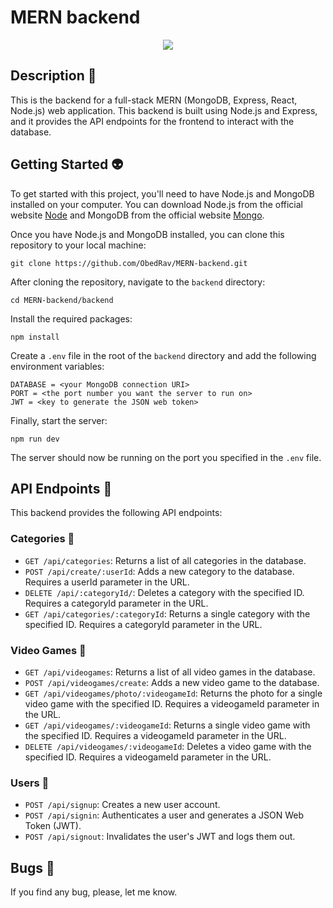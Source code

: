 # MERN backend

<div align="center">
  <img src="https://upload.wikimedia.org/wikipedia/commons/d/d9/Node.js_logo.svg">
</div>  

## Description :ghost:
This is the backend for a full-stack MERN (MongoDB, Express, React, Node.js) web application. This backend is built using Node.js and Express, and it provides the API endpoints for the frontend to interact with the database.

## Getting Started :alien:
To get started with this project, you'll need to have Node.js and MongoDB installed on your computer. You can download Node.js from the official website [Node](https://nodejs.org/) and MongoDB from the official website [Mongo](https://www.mongodb.com/).

Once you have Node.js and MongoDB installed, you can clone this repository to your local machine:

```
git clone https://github.com/ObedRav/MERN-backend.git
```

After cloning the repository, navigate to the `backend` directory:

```
cd MERN-backend/backend
```

Install the required packages:

```
npm install
```
Create a `.env` file in the root of the `backend` directory and add the following environment variables:

```
DATABASE = <your MongoDB connection URI>
PORT = <the port number you want the server to run on>
JWT = <key to generate the JSON web token>
```

Finally, start the server:
```
npm run dev
```

The server should now be running on the port you specified in the `.env` file.

## API Endpoints :space_invader:
This backend provides the following API endpoints:

### Categories :speech_balloon:

* `GET /api/categories`: Returns a list of all categories in the database.
* `POST /api/create/:userId`: Adds a new category to the database. Requires a userId parameter in the URL.
* `DELETE /api/:categoryId/`: Deletes a category with the specified ID. Requires a categoryId parameter in the URL.
* `GET /api/categories/:categoryId`: Returns a single category with the specified ID. Requires a categoryId parameter in the URL.

### Video Games :speech_balloon:
* `GET /api/videogames`: Returns a list of all video games in the database.
* `POST /api/videogames/create`: Adds a new video game to the database.
* `GET /api/videogames/photo/:videogameId`: Returns the photo for a single video game with the specified ID. Requires a videogameId parameter in the URL.
* `GET /api/videogames/:videogameId`: Returns a single video game with the specified ID. Requires a videogameId parameter in the URL.
* `DELETE /api/videogames/:videogameId`: Deletes a video game with the specified ID. Requires a videogameId parameter in the URL.

### Users :speech_balloon:
* `POST /api/signup`: Creates a new user account.
* `POST /api/signin`: Authenticates a user and generates a JSON Web Token (JWT).
* `POST /api/signout`: Invalidates the user's JWT and logs them out.

## Bugs :robot:
If you find any bug, please, let me know.












